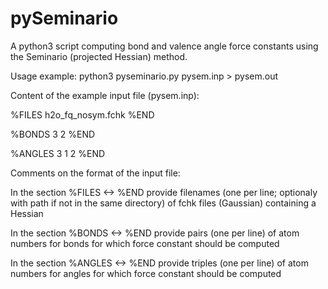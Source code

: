# pySeminario
A python3 script computing bond and valence angle force constants using the Seminario (projected Hessian) method.

Usage example:
python3 pyseminario.py pysem.inp > pysem.out


Content of the example input file (pysem.inp):

%FILES
h2o_fq_nosym.fchk
%END


%BONDS
3 2
%END


%ANGLES
3 1 2
%END


Comments on the format of the input file:

In the section %FILES <-> %END provide filenames (one per line; optionaly with path if not in the same directory) 
of fchk files (Gaussian) containing a Hessian

In the section %BONDS <-> %END provide pairs (one per line) of atom numbers for bonds for which force constant
should be computed

In the section %ANGLES <-> %END provide triples (one per line) of atom numbers for angles for which force constant
should be computed
